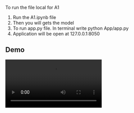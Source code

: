 To run the file local for A1
1. Run the A1.ipynb file
2. Then you will gets the model
3. To run app.py file. In terminal write python App/app.py
4. Application will be open at 127.0.0.1:8050

## Demo
![](https://github.com/ishika28/NLP_Assignment/blob/main/A1/demo(A1).mp4)
